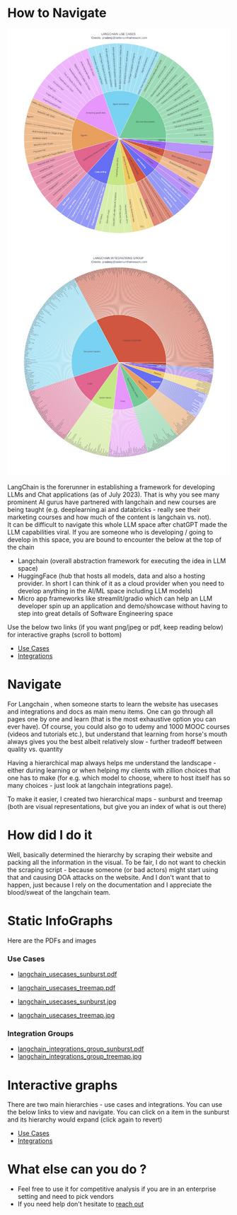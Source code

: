 # How to Navigate

![Use Cases](./langchain_usecases_sunburst.jpg)
![Integrations](./langchain_integrations_group_sunburst.jpg)   


LangChain is the forerunner in establishing a framework for developing LLMs and Chat applications (as of July 2023). That is why you see many prominent AI gurus have partnered with langchain and new courses are being taught (e.g. deeplearning.ai and databricks - really see their marketing courses and how much of the content is langchain vs. not).  
It can be difficult to navigate this whole LLM space after chatGPT made the LLM capabilities viral. If you are someone who is developing / going to develop in this space, you are bound to encounter the below at the top of the chain  
- Langchain (overall abstraction framework for executing the idea in LLM space)
- HuggingFace (hub that hosts all models, data and also a hosting provider. In short I can think of it as a cloud provider when you need to develop anything in the AI/ML space including LLM models)
- Micro app frameworks like streamlit/gradio which can help an LLM developer spin up an application and demo/showcase without having to step into great details of Software Engineering space

Use the below two links (if you want png/jpeg or pdf, keep reading below) for interactive graphs (scroll to bottom)

- [Use Cases](https://static.symmetrics.fyi/blog/langchain/langchain_visualize_hierarchical_usecases.html)
- [Integrations](https://static.symmetrics.fyi/blog/langchain/langchain_visualize_hierarchical_integrations.html)

# Navigate
For Langchain , when someone starts to learn the website has usecases and integrations and docs as main menu items. One can go through all pages one by one and learn (that is the most exhaustive option you can ever have). Of course, you could also go to udemy and 1000 MOOC courses (videos and tutorials etc.), but understand that learning from horse's mouth always gives you the best albeit relatively slow - further tradeoff between quality vs. quantity  

Having a hierarchical map always helps me understand the landscape - either during learning or when helping my clients with zillion choices that one has to make (for e.g. which model to choose, where to host itself has so many choices - just look at langchain integrations page). 

To make it easier, I created two hierarchical maps - sunburst and treemap (both are visual representations, but give you an index of what is out there)

# How did I do it 
Well, basically determined the hierarchy by scraping their website and packing all the information in the visual. To be fair, I do not want to checkin the scraping script - because someone (or bad actors) might start using that and causing DOA attacks on the website. And I don't want that to happen, just because I rely on the documentation and I appreciate the blood/sweat of the langchain team.  

# Static InfoGraphs
Here are the PDFs and images

### Use Cases
- [langchain_usecases_sunburst.pdf](https://static.symmetrics.fyi/blog/langchain/langchain_usecases_sunburst.pdf)
- [langchain_usecases_treemap.pdf](https://static.symmetrics.fyi/blog/langchain/langchain_usecases_treemap.pdf)

- [langchain_usecases_sunburst.jpg](https://static.symmetrics.fyi/blog/langchain/langchain_usecases_sunburst.jpg)
- [langchain_usecases_treemap.jpg](https://static.symmetrics.fyi/blog/langchain/langchain_usecases_treemap.jpg)

### Integration Groups

- [langchain_integrations_group_sunburst.pdf](https://static.symmetrics.fyi/blog/langchain/langchain_integrations_group_sunburst.pdf)
- [langchain_integrations_group_treemap.jpg](https://static.symmetrics.fyi/blog/langchain/langchain_integrations_group_treemap.jpg)


# Interactive graphs
There are two main hierarchies - use cases and integrations. You can use the below links to view and navigate. You can click on a item in the sunburst and its hierarchy would expand (click again to revert)

- [Use Cases](https://static.symmetrics.fyi/blog/langchain/langchain_visualize_hierarchical_usecases.html)
- [Integrations](https://static.symmetrics.fyi/blog/langchain/langchain_visualize_hierarchical_integrations.html)

# What else can you do ?
- Feel free to use it for competitive analysis if you are in an enterprise setting and need to pick vendors
- If you need help don't hesitate to [reach out](pradeep@seleniumframework.com)